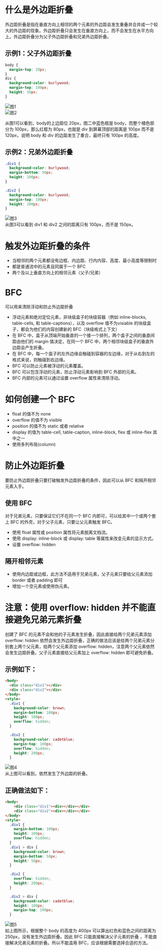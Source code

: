 # 什么是外边距折叠
外边距折叠是指在垂直方向上相邻的两个元素的外边距会发生重叠并合并成一个较大的外边距的现象。外边距折叠只会发生在垂直方向上，而不会发生在水平方向上。外边距折叠分为父子外边距折叠和兄弟外边距折叠。

## 示例1：父子外边距折叠
```css
body {
  margin-top: 20px;
}
div {
  background-color: burlywood;
  margin-top: 100px;
  height: 50px;
}
```
![图1](./images/block-drop1.png)  
![图2](./images/block-drop2.png)  

从图1可以看到，body的上边距位 20px，图二中蓝色框是 body，而整个橘色部分为 100px，那么红框为 80px，也就是 div 到屏幕顶部的距离是 100px 而不是 120px，说明 body 和 div 的边距发生了重合，最终只有 100px 的高度。

## 示例2：兄弟外边距折叠
```css
.div1 {
  background-color: burlywood;
  margin-bottom: 50px;
  height: 100px;
}

.div2 {
  background-color: burlywood;
  margin-top: 100px;
  height: 200px;
}
```
![图3](./images/block-drop3.png)  
从图3可以看到 div1 和 div2 之间的距离只有 100px，而不是 150px。

# 触发外边距折叠的条件
* 当相邻的两个元素都没有边框、内边距、行内内容、高度、最小高度等限制时  
* 都是普通流中的元素且同属于一个 BFC  
* 两个及以上垂直方向上的相邻元素（父子/兄弟）  

# BFC
可以用来清除浮动和防止外边距折叠  
* 浮动元素和绝对定位元素，非块级盒子的块级容器（例如 inline-blocks, table-cells, 和 table-captions），以及 overflow 值不为visiable 的块级盒子，都会为他们的内容创建新的 BFC（块级格式上下文）  
* 在 BFC 中，盒子从顶端开始垂直的一个接一个排列，两个盒子之间的垂直间距由他们的 margin 值决定，在同一个 BFC 中，两个相邻块级盒子的垂直外边距会产生折叠。  
* 在 BFC 中，每一个盒子的左外边缘会触碰到容器的左边缘，对于从右到左的格式来说，则触碰到右边缘。  
* BFC 可以防止元素被浮动的元素覆盖。  
* BFC 可以包含浮动的元素，防止浮动元素影响到 BFC 外部的元素。  
* BFC 内部的元素可以通过设置 overflow 属性来清除浮动。

# 如何创建一个 BFC
* float 的值不为 none
* overflow 的值不为 visible
* position 的值不为 static 或者 relative
* display 的值为 table-cell, table-caption, inline-block, flex 或 inline-flex 其中之一
* 使用多列布局(column)

# 防止外边距折叠
要防止外边距折叠只要打破触发外边距折叠的条件，因此可以从 BFC 和隔开相邻元素入手。  

## 使用 BFC
对于兄弟元素，只要保证它们不在同一个 BFC 内即可，可以给其中一个或两个套上 BFC 的外壳，对于父子元素，只要让父元素触发 BFC。  
* 使用 float 属性或 position 属性将元素脱离文档流。  
* 使用 display: inline-block 或 display: table 等属性来改变元素的显示方式。 
* 设置 overflow: hidden 

## 隔开相邻元素
* 使用内边距或边框，此方法不适用于兄弟元素，父子元素只要给父元素添加 border 或者 padding 即可  
* 增加一个空元素或使用伪元素。  

# 注意：使用 overflow: hidden 并不能直接避免兄弟元素折叠
创建了 BFC 的元素不会和他的子元素发生折叠，因此直接给两个兄弟元素添加 overflow: hidden 依然会发生外边距折叠，正确的做法应该是给两个兄弟元素分别套上两个父元素，给两个父元素添加 overflow: hidden，注意两个父元素依然会发生边距折叠。父子元素直接给父元素加上 overflow: hidden 即可避免折叠。

## 示例如下：
```html
<body>
  <div class="div1"></div>
  <div class="div2"></div>
</body>
<style>
  .div1 {
    background-color: brown;
    margin-bottom: 100px;
    height: 100px;
    overflow: hidden;
  }

  .div2 {
    background-color: cadetblue;
    margin-top: 100px;
    overflow: hidden;
    height: 200px;
  }
```
![图4](./images/block-drop5.png)  
从上图可以看到，依然发生了外边距的折叠。  

## 正确做法如下：
```html
<body>
    <div class="div1"><div></div></div>
    <div class="div2"><div></div></div>
</body>
<style>
  .div1 {
    margin-bottom: 100px;
    height: 100px;
    overflow: hidden;
  }
  .div1 > div {
    background-color: brown;
    margin-bottom: 50px;
    height: 50px;
  }

  .div2 {
    overflow: hidden;
    height: 200px;
  }

  .div2 > div {
    background-color: cadetblue;
    height: 100px;
    margin-top: 100px;
  }
```
![图5](./images/block-drop4.png)  
如上图所示，根据整个 body 的高度为 400px 可以算出红色和蓝色之间的距离为 250px，没有发生外边距折叠。因此 BFC 只能直接解决父子元素的折叠
，不能直接解决兄弟元素的折叠。所以不能滥用 BFC，应该根据需要选择合适的方法。